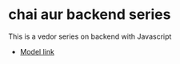 # chai aur backend series

This is a vedor series on backend with Javascript

- [Model link](https://app.eraser.io/workspace/YtPqZ1VogxGy1jzIDkzj)